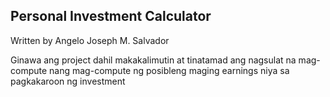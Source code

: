 ## Personal Investment Calculator

Written by Angelo Joseph M. Salvador

Ginawa ang project dahil makakalimutin at tinatamad ang nagsulat na mag-compute nang mag-compute ng posibleng maging earnings niya sa pagkakaroon ng investment
